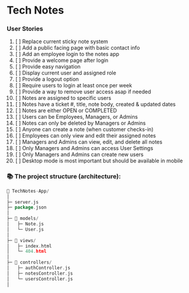 # Tech Notes




### User Stories

1. [ ] Replace current sticky note system
2. [ ] Add a public facing page with basic contact info 
3. [ ] Add an employee login to the notes app 
4. [ ] Provide a welcome page after login 
5. [ ] Provide easy navigation
6. [ ] Display current user and assigned role 
7. [ ] Provide a logout option 
8. [ ] Require users to login at least once per week
9. [ ] Provide a way to remove user access asap if needed 
10. [ ] Notes are assigned to specific users 
11. [ ] Notes have a ticket #, title, note body, created & updated dates
12. [ ] Notes are either OPEN or COMPLETED 
13. [ ] Users can be Employees, Managers, or Admins 
14. [ ] Notes can only be deleted by Managers or Admins 
15. [ ] Anyone can create a note (when customer checks-in)
16. [ ] Employees can only view and edit their assigned notes  
17. [ ] Managers and Admins can view, edit, and delete all notes 
18. [ ] Only Managers and Admins can access User Settings 
19. [ ] Only Managers and Admins can create new users 
20. [ ] Desktop mode is most important but should be available in mobile 

### 📚 The project structure (architecture):

```go
📁 TechNotes-App/
│
├─ server.js
├─ package.json
│
├─ 📁 models/
│   ├─ Note.js
│   └─ User.js
│
├─ 📁 views/
│   ├─ index.html
│   └─ 404.html
│
├─ 📁 controllers/
│   ├─ authController.js
│   ├─ notesController.js
│   └─ usersController.js
│


```




